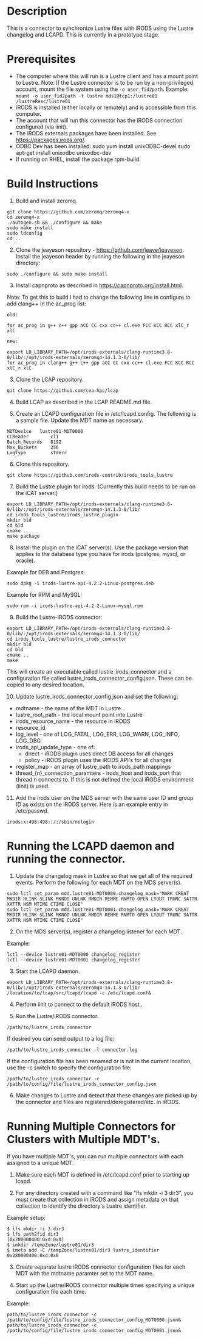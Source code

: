# Description

This is a connector to synchronize Lustre files with iRODS using the Lustre changelog and LCAPD.  This is currently in a prototype stage.  

# Prerequisites

- The computer where this will run is a Lustre client and has a mount point to Lustre.
  Note:  If the Lustre connector is to be run by a non-privileged account, mount the file system using the `-o user_fid2path`.  Example: `mount -o user_fid2path -t lustre mds1@tcp1:/lustre01 /lustreResc/lustre01`
- iRODS is installed (either locally or remotely) and is accessible from this computer.
- The account that will run this connector has the iRODS connection configured (via iinit). 
- The iRODS externals packages have been installed.  See https://packages.irods.org/.  
- ODBC Dev has been installed:
   sudo yum install unixODBC-devel
   sudo apt-get install unixodbc unixodbc-dev
- If running on RHEL, install the package rpm-build. 

# Build Instructions  

1. Build and install zeromq.

```
git clone https://github.com/zeromq/zeromq4-x
cd zeromq4-x 
./autogen.sh && ./configure && make
sudo make install
sudo ldconfig
cd ..
```

2. Clone the jeayeson repository - https://github.com/jeaye/jeayeson.  Install the jeayeson header by running the following in the jeayeson directory:

```
sudo ./configure && sudo make install
```

3. Install capnproto as described in https://capnproto.org/install.html.  

Note:  To get this to build I had to change the following line in configure to add clang++ in the ac_prog list:

```
old:

for ac_prog in g++ c++ gpp aCC CC cxx cc++ cl.exe FCC KCC RCC xlC_r xlC

new:

export LD_LIBRARY_PATH=/opt/irods-externals/clang-runtime3.8-0/lib/:/opt/irods-externals/zeromq4-14.1.3-0/lib/
for ac_prog in clang++ g++ c++ gpp aCC CC cxx cc++ cl.exe FCC KCC RCC xlC_r xlC
```

3. Clone the LCAP repository.

```
git clone https://github.com/cea-hpc/lcap
```

4. Build LCAP as described in the LCAP README.md file.

5.  Create an LCAPD configuration file in /etc/lcapd.config.  The following is a sample file.  Update the MDT name as necessary.

```
MDTDevice   lustre01-MDT0000
CLReader        cl1
Batch_Records   8192
Max_Buckets     256
LogType         stderr
```

6. Clone this repository. 

```
git clone https://github.com/irods-contrib/irods_tools_lustre
```

7.  Build the Lustre plugin for irods.  (Currently this build needs to be run on the iCAT server.)

```
export LD_LIBRARY_PATH=/opt/irods-externals/clang-runtime3.8-0/lib/:/opt/irods-externals/zeromq4-14.1.3-0/lib/
cd irods_tools_lustre/irods_lustre_plugin
mkdir bld
cd bld
cmake ..
make package
```
8.  Install the plugin on the iCAT server(s).  Use the package version that applies to the database type you have for irods (postgres, mysql, or oracle).

Example for DEB and Postgres:

```
sudo dpkg -i irods-lustre-api-4.2.2-Linux-postgres.deb
```

Example for RPM and MySQL:

```
sudo rpm -i irods-lustre-api-4.2.2-Linux-mysql.rpm
```

9.  Build the Lustre-iRODS connector:

```
export LD_LIBRARY_PATH=/opt/irods-externals/clang-runtime3.8-0/lib/:/opt/irods-externals/zeromq4-14.1.3-0/lib/
cd irods_tools_lustre/lustre_irods_connector
mkdir bld
cd bld
cmake ..
make
```

This will create an executable called lustre_irods_connector and a configuration file called lustre_irods_connector_config.json.  These can be copied to any desired location.

10.  Update lustre_irods_connector_config.json and set the following:

- mdtname - the name of the MDT in Lustre.
- lustre_root_path - the local mount point into Lustre
- irods_resource_name - the resource in iRODS
- resource_id
- log_level - one of LOG_FATAL, LOG_ERR, LOG_WARN, LOG_INFO, LOG_DBG
- irods_api_update_type - one of:
    - direct - iRODS plugin uses direct DB access for all changes
    - policy - iRODS plugin uses the iRODS API's for all changes
- register_map - an array of lustre_path to irods_path mappings
- thread_{n}_connection_paramters - irods_host and irods_port that thread n connects to.  If this is not defined the local iRODS environment (iinit) is used.

11.  Add the irods user on the MDS server with the same user ID and group ID as exists on the iRODS server.  Here is an example entry in /etc/passwd.

```
irods:x:498:498::/:/sbin/nologin
```

# Running the LCAPD daemon and running the connector.

1.  Update the changelog mask in Lustre so that we get all of the required events.  Perform the following for each MDT on the MDS server(s).

```
sudo lctl set_param mdd.lustre01-MDT0000.changelog_mask="MARK CREAT MKDIR HLINK SLINK MKNOD UNLNK RMDIR RENME RNMTO OPEN LYOUT TRUNC SATTR XATTR HSM MTIME CTIME CLOSE"
sudo lctl set_param mdd.lustre01-MDT0001.changelog_mask="MARK CREAT MKDIR HLINK SLINK MKNOD UNLNK RMDIR RENME RNMTO OPEN LYOUT TRUNC SATTR XATTR HSM MTIME CTIME CLOSE"
```

2.  On the MDS server(s), register a changelog listener for each MDT.

Example:

```
lctl --device lustre01-MDT0000 changelog_register
lctl --device lustre01-MDT0001 changelog_register
```

3.  Start the LCAPD daemon.

```
export LD_LIBRARY_PATH=/opt/irods-externals/clang-runtime3.8-0/lib/:/opt/irods-externals/zeromq4-14.1.3-0/lib/
/location/to/lcap/src/lcapd/lcapd -c /etc/lcapd.conf&

```

4.  Perform iinit to connect to the default iRODS host..

5.  Run the Lustre/iRODS connector.

```
/path/to/lustre_irods_connector
```

If desired you can send output to a log file:

```
/path/to/lustre_irods_connector -l connector.log
```

If the configuration file has been renamed or is not in the current location, use the -c switch to specify the configuration file:

```
/path/to/lustre_irods_connector -c /path/to/config/file/lustre_irods_connector_config.json
```

6.  Make changes to Lustre and detect that these changes are picked up by the connector and files are registered/deregistered/etc. in iRODS.


# Running Multiple Connectors for Clusters with Multiple MDT's.

If you have multiple MDT's, you can run multiple connectors with each assigned to a unique MDT. 

1.  Make sure each MDT is defined in /etc/lcapd.conf prior to starting up lcapd.

2.  For any directory created with a command like "lfs mkdir -i 3 dir3", you must create that collection in iRODS and assign metadata on that collection to identify the directory's Lustre identifier.

Example setup:

```
$ lfs mkdir -i 3 dir3
$ lfs path2fid dir3
[0x280000400:0xd:0x0]
$ imkdir /tempZone/lustre01/dir3
$ imeta add -C /tempZone/lustre01/dir3 lustre_identifier 0x280000400:0xd:0x0
```

3.  Create separate lustre iRODS connector configuration files for each MDT with the mdtname paramter set to the MDT name.

4.  Start up the Lustre/iRODS connector multiple times specifying a unique configuration file each time.  

Example:

```
path/to/lustre_irods_connector -c /path/to/config/file/lustre_irods_connector_config_MDT0000.json&
path/to/lustre_irods_connector -c /path/to/config/file/lustre_irods_connector_config_MDT0001.json&
```

